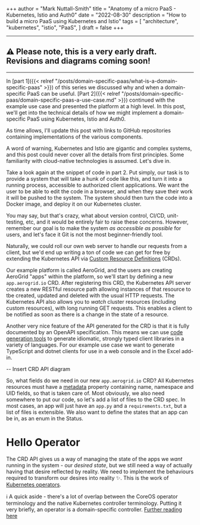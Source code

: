 +++
author = "Mark Nuttall-Smith"
title = "Anatomy of a micro PaaS - Kubernetes, Istio and Auth0"
date = "2022-08-30"
description = "How to build a micro PaaS using Kubernetes and Istio"
tags = [
"architecture",
"kubernetes",
"istio",
"PaaS",
]
draft = false
+++

--------
⚠️ Please note, this is a very early draft. 
Revisions and diagrams coming soon!
--------

--------

In [part 1]({{< relref "/posts/domain-specific-paas/what-is-a-domain-specific-paas" >}}) of this series we discussed why and when a domain-specific PaaS can be useful.
[Part 2]({{< relref "/posts/domain-specific-paas/domain-specific-paas-a-use-case.md" >}}) continued with the example use case and presented the platform at a high level.
In this post, we'll get into the technical details of how we might implement a domain-specific PaaS using Kubernetes, Istio and Auth0.

As time allows, I'll update this post with links to GitHub repositories containing implementations of the various components.

A word of warning, Kubernetes and Istio are gigantic and complex systems, and this post could never cover all the details from first principles.
Some familiarity with cloud-native technologies is assumed.
Let's dive in.

Take a look again at the snippet of code in part 2. 
Put simply, our task is to provide a system that will take a hunk of code like this, and turn it into a running process, accessible to authorized client applications.
We want the user to be able to edit the code in a browser, and when they save their work it will be pushed to the system.
The system should then turn the code into a Docker image, and deploy it on our Kubernetes cluster.

You may say, but that's crazy, what about version control, CI/CD, unit-testing, etc, and it would be entirely fair to raise these concerns.
However, remember our goal is to make the system _as accessible as possible_ for users, and let's face it Git is not the most beginner-friendly tool.

Naturally, we could roll our own web server to handle our requests from a client, but we'd end up writing a ton of code we can get for free by extending the Kubernetes API via [Custom Resource Definitions](https://kubernetes.io/docs/concepts/extend-kubernetes/api-extension/custom-resources/) (CRDs).

Our example platform is called AeroGrid, and the users are creating AeroGrid "apps" within the platform, so we'll start by defining a new `app.aerogrid.io` CRD. 
After registering this CRD, the Kubernetes API server creates a new RESTful resource path allowing instances of that resource to tbe created, updated and deleted with the usual HTTP requests.
The Kubernetes API also allows you to _watch_ cluster resources (including custom resources), with long running GET requests.
This enables a client to be notified as soon as there is a change in the state of a resource.

Another very nice feature of the API generated for the CRD is that it is fully documented by an OpenAPI specification.
This means we can use [code generation tools](https://github.com/OpenAPITools/openapi-generator) to generate idiomatic, strongly typed client libraries in a variety of languages.
For our example use case we want to generate TypeScript and dotnet clients for use in a web console and in the Excel add-in.

-- Insert CRD API diagram

So, what fields do we need in our new `app.aerogrid.io` CRD? 
All Kubernetes resources must have a [metadata](https://github.com/kubernetes/community/blob/master/contributors/devel/sig-architecture/api-conventions.md#metadata) property containing name, namespace and UID fields, so that is taken care of.
Most obviously, we also need somewhere to put our code, so let's add a list of files to the CRD spec.
In most cases, an app will just have an `app.py` and a `requirements.txt`, but a list of files is extensible.
We also want to define the states that an app can be in, as an enum in the Status.

# Hello Operator

The CRD API gives us a way of managing the state of the apps we *want* running in the system - our _desired state_, but we still need a way of actually having that desire reflected by reality.
We need to implement the behaviours required to transform our desires into reality ✨.
This is the work of [Kubernetes operators](https://kubernetes.io/docs/concepts/extend-kubernetes/operator/).

ℹ️ A quick aside - there's a lot of overlap between the CoreOS operator terminology and the native Kubernetes controller terminology.
Putting it very briefly, an operator is a domain-specific controller.
[Further reading here](https://github.com/kubeflow/training-operator/issues/300)

